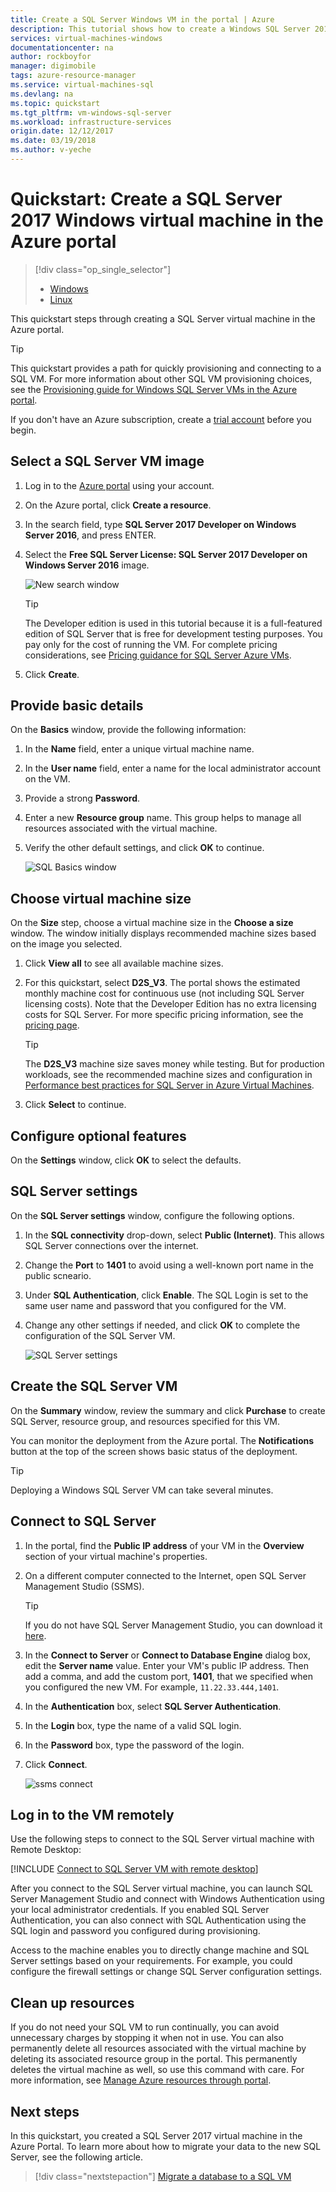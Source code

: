 ```yaml
---
title: Create a SQL Server Windows VM in the portal | Azure
description: This tutorial shows how to create a Windows SQL Server 2017 virtual machine in the Azure portal.
services: virtual-machines-windows
documentationcenter: na
author: rockboyfor
manager: digimobile
tags: azure-resource-manager
ms.service: virtual-machines-sql
ms.devlang: na
ms.topic: quickstart
ms.tgt_pltfrm: vm-windows-sql-server
ms.workload: infrastructure-services
origin.date: 12/12/2017
ms.date: 03/19/2018
ms.author: v-yeche
---
```


# Quickstart: Create a SQL Server 2017 Windows virtual machine in the Azure portal

> [!div class="op_single_selector"]
> * [Windows](quickstart-sql-vm-create-portal.md)
> * [Linux](../../linux/sql/provision-sql-server-linux-virtual-machine.md)

This quickstart steps through creating a SQL Server virtual machine in the Azure portal.

> [!TIP]
> This quickstart provides a path for quickly provisioning and connecting to a SQL VM. For more information about other SQL VM provisioning choices, see the [Provisioning guide for Windows SQL Server VMs in the Azure portal](virtual-machines-windows-portal-sql-server-provision.md).

If you don't have an Azure subscription, create a [trial account](https://www.azure.cn/pricing/1rmb-trial) before you begin.

<a name="select"></a>
## Select a SQL Server VM image

1. Log in to the [Azure portal](https://portal.azure.cn) using your account.

1. On the Azure portal, click **Create a resource**. 

1. In the search field, type **SQL Server 2017 Developer on Windows Server 2016**, and press ENTER.

1. Select the **Free SQL Server License: SQL Server 2017 Developer on Windows Server 2016** image.

   ![New search window](./media/quickstart-sql-vm-create-portal/newsearch.png)

   > [!TIP]
   > The Developer edition is used in this tutorial because it is a full-featured edition of SQL Server that is free for development testing purposes. You pay only for the cost of running the VM. For complete pricing considerations, see [Pricing guidance for SQL Server Azure VMs](virtual-machines-windows-sql-server-pricing-guidance.md).

1. Click **Create**.

<a name="configure"></a>
## Provide basic details

On the **Basics** window, provide the following information:

1. In the **Name** field, enter a unique virtual machine name. 

1. In the **User name** field, enter a name for the local administrator account on the VM.

1. Provide a strong **Password**.

1. Enter a new **Resource group** name. This group helps to manage all resources associated with the virtual machine.

1. Verify the other default settings, and click **OK** to continue.

   ![SQL Basics window](./media/quickstart-sql-vm-create-portal/azure-sql-basic.png)

## Choose virtual machine size

On the **Size** step, choose a virtual machine size in the **Choose a size** window. The window initially displays recommended machine sizes based on the image you selected. 

1. Click **View all** to see all available machine sizes.

1. For this quickstart, select **D2S_V3**. The portal shows the estimated monthly machine cost for continuous use (not including SQL Server licensing costs). Note that the Developer Edition has no extra licensing costs for SQL Server. For more specific pricing information, see the [pricing page](https://www.azure.cn/pricing/details/virtual-machines/).

   > [!TIP]
   > The **D2S_V3** machine size saves money while testing. But for production workloads, see the recommended machine sizes and configuration in [Performance best practices for SQL Server in Azure Virtual Machines](virtual-machines-windows-sql-performance.md).

1. Click **Select** to continue.

## Configure optional features

On the **Settings** window, click **OK** to select the defaults.

## SQL Server settings

On the **SQL Server settings** window, configure the following options.

1. In the **SQL connectivity** drop-down, select **Public (Internet)**. This allows SQL Server connections over the internet.

1. Change the **Port** to **1401** to avoid using a well-known port name in the public scneario.

1. Under **SQL Authentication**, click **Enable**. The SQL Login is set to the same user name and password that you configured for the VM.

1. Change any other settings if needed, and click **OK** to complete the configuration of the SQL Server VM.

   ![SQL Server settings](./media/quickstart-sql-vm-create-portal/sql-settings.png)

## Create the SQL Server VM

On the **Summary** window, review the summary and click **Purchase** to create SQL Server, resource group, and resources specified for this VM.

You can monitor the deployment from the Azure portal. The **Notifications** button at the top of the screen shows basic status of the deployment.

> [!TIP]
> Deploying a Windows SQL Server VM can take several minutes.

## Connect to SQL Server

1. In the portal, find the **Public IP address** of your VM in the **Overview** section of your virtual machine's properties.

1. On a different computer connected to the Internet, open SQL Server Management Studio (SSMS).

   > [!TIP]
   > If you do not have SQL Server Management Studio, you can download it [here](https://docs.microsoft.com/sql/ssms/download-sql-server-management-studio-ssms).

1. In the **Connect to Server** or **Connect to Database Engine** dialog box, edit the **Server name** value. Enter your VM's public IP address. Then add a comma, and add the custom port, **1401**, that we specified when you configured the new VM. For example, `11.22.33.444,1401`.

1. In the **Authentication** box, select **SQL Server Authentication**.

1. In the **Login** box, type the name of a valid SQL login.

1. In the **Password** box, type the password of the login.

1. Click **Connect**.

    ![ssms connect](./media/quickstart-sql-vm-create-portal/ssms-connect.png)

<a name="remotedesktop"></a>
## Log in to the VM remotely

Use the following steps to connect to the SQL Server virtual machine with Remote Desktop:

[!INCLUDE [Connect to SQL Server VM with remote desktop](../../../../includes/virtual-machines-sql-server-remote-desktop-connect.md)]

After you connect to the SQL Server virtual machine, you can launch SQL Server Management Studio and connect with Windows Authentication using your local administrator credentials. If you enabled SQL Server Authentication, you can also connect with SQL Authentication using the SQL login and password you configured during provisioning.

Access to the machine enables you to directly change machine and SQL Server settings based on your requirements. For example, you could configure the firewall settings or change SQL Server configuration settings.

## Clean up resources

If you do not need your SQL VM to run continually, you can avoid unnecessary charges by stopping it when not in use. You can also permanently delete all resources associated with the virtual machine by deleting its associated resource group in the portal. This permanently deletes the virtual machine as well, so use this command with care. For more information, see [Manage Azure resources through portal](../../../azure-resource-manager/resource-group-portal.md).

## Next steps

In this quickstart, you created a SQL Server 2017 virtual machine in the Azure Portal. To learn more about how to migrate your data to the new SQL Server, see the following article.

> [!div class="nextstepaction"]
> [Migrate a database to a SQL VM](virtual-machines-windows-migrate-sql.md)

<!-- Update_Description: wording update -->